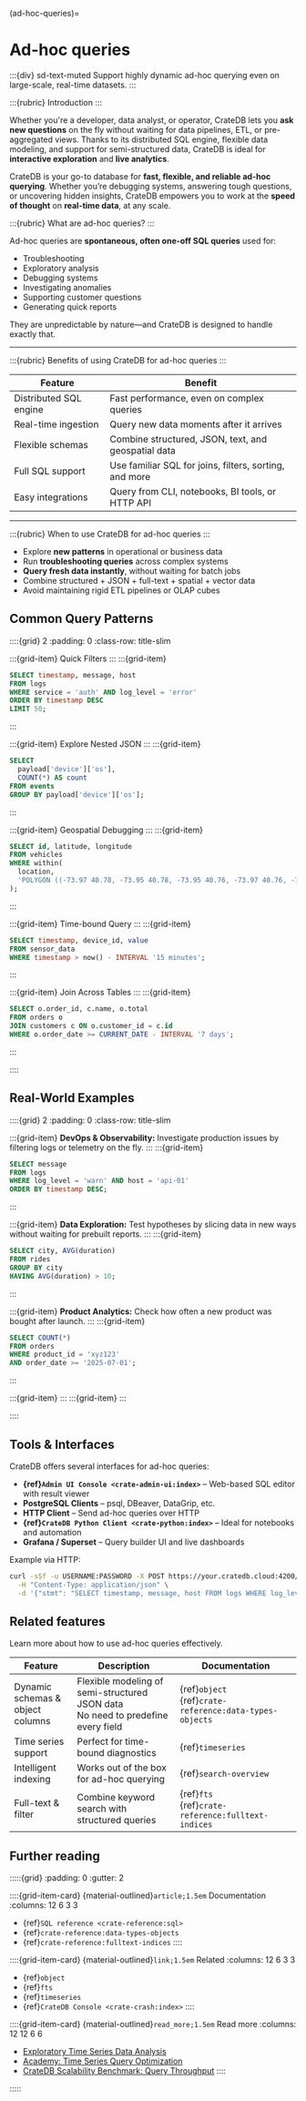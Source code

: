 (ad-hoc-queries)=
# Ad-hoc queries

:::{div} sd-text-muted
Support highly dynamic ad-hoc querying even on large-scale, real-time datasets.
:::

:::{rubric} Introduction
:::

Whether you're a developer, data analyst, or operator, CrateDB lets you **ask new questions** on the fly without waiting for data pipelines, ETL, or pre-aggregated views. Thanks to its distributed SQL engine, flexible data modeling, and support for semi-structured data, CrateDB is ideal for **interactive exploration** and **live analytics**.

CrateDB is your go-to database for **fast, flexible, and reliable ad-hoc querying**. Whether you’re debugging systems, answering tough questions, or uncovering hidden insights, CrateDB empowers you to work at the **speed of thought** on **real-time data**, at any scale.

:::{rubric} What are ad-hoc queries?
:::

Ad-hoc queries are **spontaneous, often one-off SQL queries** used for:

- Troubleshooting
- Exploratory analysis
- Debugging systems
- Investigating anomalies
- Supporting customer questions
- Generating quick reports

They are unpredictable by nature—and CrateDB is designed to handle exactly that.

---

:::{rubric} Benefits of using CrateDB for ad-hoc queries
:::

| Feature                | Benefit                                                |
| ---------------------- |--------------------------------------------------------|
| Distributed SQL engine | Fast performance, even on complex queries              |
| Real-time ingestion    | Query new data moments after it arrives                |
| Flexible schemas       | Combine structured, JSON, text, and geospatial data    |
| Full SQL support       | Use familiar SQL for joins, filters, sorting, and more |
| Easy integrations      | Query from CLI, notebooks, BI tools, or HTTP API       |

---

:::{rubric} When to use CrateDB for ad-hoc queries
:::
- Explore **new patterns** in operational or business data
- Run **troubleshooting queries** across complex systems
- **Query fresh data instantly**, without waiting for batch jobs
- Combine structured + JSON + full-text + spatial + vector data
- Avoid maintaining rigid ETL pipelines or OLAP cubes


## Common Query Patterns

::::{grid} 2
:padding: 0
:class-row: title-slim

:::{grid-item}
Quick Filters
:::
:::{grid-item}
```sql
SELECT timestamp, message, host
FROM logs
WHERE service = 'auth' AND log_level = 'error'
ORDER BY timestamp DESC
LIMIT 50;
```
:::

:::{grid-item}
Explore Nested JSON
:::
:::{grid-item}
```sql
SELECT
  payload['device']['os'],
  COUNT(*) AS count
FROM events
GROUP BY payload['device']['os'];
```
:::

:::{grid-item}
Geospatial Debugging
:::
:::{grid-item}
```sql
SELECT id, latitude, longitude
FROM vehicles
WHERE within(
  location,
  'POLYGON ((-73.97 40.78, -73.95 40.78, -73.95 40.76, -73.97 40.76, -73.97 40.78))'
);
```
:::

:::{grid-item}
Time-bound Query
:::
:::{grid-item}
```sql
SELECT timestamp, device_id, value
FROM sensor_data
WHERE timestamp > now() - INTERVAL '15 minutes';
```
:::

:::{grid-item}
Join Across Tables
:::
:::{grid-item}
```sql
SELECT o.order_id, c.name, o.total
FROM orders o
JOIN customers c ON o.customer_id = c.id
WHERE o.order_date >= CURRENT_DATE - INTERVAL '7 days';
```
:::

::::


## Real-World Examples

::::{grid} 2
:padding: 0
:class-row: title-slim

:::{grid-item}
**DevOps & Observability:**
Investigate production issues by filtering logs or telemetry on the fly.
:::
:::{grid-item}
```sql
SELECT message
FROM logs
WHERE log_level = 'warn' AND host = 'api-01'
ORDER BY timestamp DESC;
```
:::

:::{grid-item}
**Data Exploration:**
Test hypotheses by slicing data in new ways without waiting for prebuilt reports.
:::
:::{grid-item}
```sql
SELECT city, AVG(duration)
FROM rides
GROUP BY city
HAVING AVG(duration) > 10;
```
:::

:::{grid-item}
**Product Analytics:**
Check how often a new product was bought after launch.
:::
:::{grid-item}
```sql
SELECT COUNT(*)
FROM orders
WHERE product_id = 'xyz123'
AND order_date >= '2025-07-01';
```
:::

:::{grid-item}
:::
:::{grid-item}
:::

::::


## Tools & Interfaces

CrateDB offers several interfaces for ad-hoc queries:

- **{ref}`Admin UI Console <crate-admin-ui:index>`** – Web-based SQL editor with result viewer
- **PostgreSQL Clients** – psql, DBeaver, DataGrip, etc.
- **HTTP Client** – Send ad-hoc queries over HTTP
- **{ref}`CrateDB Python Client <crate-python:index>`** – Ideal for notebooks and automation
- **Grafana / Superset** – Query builder UI and live dashboards

Example via HTTP:

```bash
curl -sSf -u USERNAME:PASSWORD -X POST https://your.cratedb.cloud:4200/_sql \
  -H "Content-Type: application/json" \
  -d '{"stmt": "SELECT timestamp, message, host FROM logs WHERE log_level = ? LIMIT 10", "args": ["error"]}'
```


## Related features

Learn more about how to use ad-hoc queries effectively.

| Feature                               | Description                                                                          | Documentation                                                |
|---------------------------------------|--------------------------------------------------------------------------------------|--------------------------------------------------------------|
| Dynamic schemas & <br> object columns | Flexible modeling of semi-structured JSON data <br> No need to predefine every field | {ref}`object` <br> {ref}`crate-reference:data-types-objects` |
| Time series support                   | Perfect for time-bound diagnostics                                                   | {ref}`timeseries`                                            |
| Intelligent indexing                  | Works out of the box for ad-hoc querying                                             | {ref}`search-overview`                                                |
| Full-text & filter                    | Combine keyword search with structured queries                                       | {ref}`fts` <br> {ref}`crate-reference:fulltext-indices`      |


## Further reading

:::::{grid}
:padding: 0
:gutter: 2

::::{grid-item-card} {material-outlined}`article;1.5em` Documentation
:columns: 12 6 3 3
- {ref}`SQL reference <crate-reference:sql>`
- {ref}`crate-reference:data-types-objects`
- {ref}`crate-reference:fulltext-indices`
::::

::::{grid-item-card} {material-outlined}`link;1.5em` Related
:columns: 12 6 3 3
- {ref}`object`
- {ref}`fts`
- {ref}`timeseries`
- {ref}`CrateDB Console <crate-crash:index>`
::::

::::{grid-item-card} {material-outlined}`read_more;1.5em` Read more
:columns: 12 12 6 6
- [Exploratory Time Series Data Analysis]
- [Academy: Time Series Query Optimization]
- [CrateDB Scalability Benchmark: Query Throughput]
::::

:::::


[Academy: Time Series Query Optimization]: https://cratedb.com/academy/time-series/time-series-data-manipulation-and-visualization/time-series-query-optimization
[CrateDB Scalability Benchmark: Query Throughput]: https://cratedb.com/blog/cratedb-scalability-benchmark-query-throughput
[Exploratory Time Series Data Analysis]: https://cratedb.com/data-model/time-series/exploratory-data-analysis
